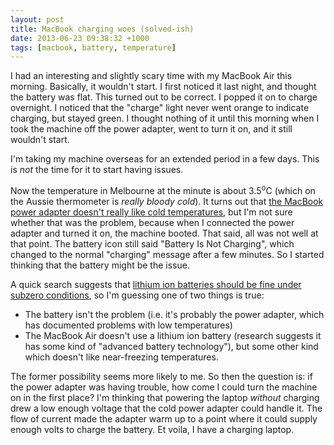 ```yaml
---
layout: post
title: MacBook charging woes (solved-ish)
date: 2013-06-23 09:38:32 +1000
tags: [macbook, battery, temperature]
---
```

I had an interesting and slightly scary time with my MacBook Air this morning. Basically, it wouldn't start. I first noticed it last night, and thought the battery was flat. This turned out to be correct. I popped it on to charge overnight. I noticed that the "charge" light never went orange to indicate charging, but stayed green. I thought nothing of it until this morning when I took the machine off the power adapter, went to turn it on, and it still wouldn't start.

I'm taking my machine overseas for an extended period in a few days. This is *not* the time for it to start having issues.

Now the temperature in Melbourne at the minute is about 3.5<sup>o</sup>C (which on the Aussie thermometer is *really bloody cold*). It turns out that [the MacBook power adapter doesn't really like cold temperatures](http://apple.stackexchange.com/a/55256/19695), but I'm not sure whether that was the problem, because when I connected the power adapter and turned it on, the machine booted. That said, all was not well at that point. The battery icon still said "Battery Is Not Charging", which changed to the normal "charging" message after a few minutes. So I started thinking that the battery might be the issue.

A quick search suggests that [lithium ion batteries should be fine under subzero conditions](http://www.physicsforums.com/showthread.php?t=345524), so I'm guessing one of two things is true:

* The battery isn't the problem (i.e. it's probably the power adapter, which has documented problems with low temperatures)
* The MacBook Air doesn't use a lithium ion battery (research suggests it has some kind of "advanced battery technology"), but some other kind which doesn't like near-freezing temperatures.

The former possibility seems more likely to me. So then the question is: if the power adapter was having trouble, how come I could turn the machine on in the first place? I'm thinking that powering the laptop *without* charging drew a low enough voltage that the cold power adapter could handle it. The flow of current made the adapter warm up to a point where it could supply enough volts to charge the battery. Et voila, I have a charging laptop.